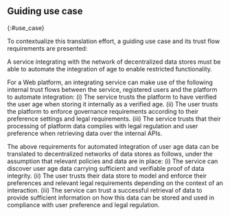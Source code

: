 

## Guiding use case
{:#use_case}

To contextualize this translation
effort, a guiding use case and its 
trust flow requirements are presented: 
<!-- use case -->
A service integrating with the network
of decentralized data stores must be able
to automate the integration of age to
enable restricted functionality.

<!-- Platforms -->
For a Web platform, an integrating 
service can make use of the following
internal trust flows between the
service, registered users and the
platform to automate integration:
(i) 
The service trusts the platform
to have verified the user age
when storing it internally as
a verified age.
(ii) 
The user trusts the platform to 
enforce governance requirements
according to their preference 
settings and legal requirements.
(iii) 
The service trusts that their
processing of platform data
complies with legal regulation
and user preference when retrieving
data over the internal APIs.
<!-- Our use case -->

The above requirements for 
automated integration of user age data
can be translated to decentralized
networks of data stores as follows,
under the assumption that relevant 
policies and data are in place:
(i) 
The service can discover user age data 
carrying sufficient and verifiable
proof of data integrity.
(ii) 
The user trusts their data store
to model and enforce their preferences
and relevant legal requirements 
depending on the context of an interaction.
(iii) 
The service can trust a successful retrieval
of data to provide sufficient information
on how this data can be stored and used
in compliance with user preference
and legal regulation.


 <!-- todo: Needs a final rewrite to make it clean  -->